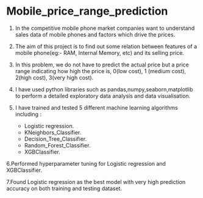 # Mobile_price_range_prediction

1. In the competitive mobile phone market companies want to understand sales data of mobile phones and factors which drive the prices.

2. The aim of this project is to find out some relation between features of a mobile phone(eg:- RAM, Internal Memory, etc) and its selling price.

3. In this problem, we do not have to predict the actual price but a price range indicating how high the price is, 0(low cost), 1 (medium cost), 2(high cost), 3(very high cost).

4. I have used python libraries such as pandas,numpy,seaborn,matplotlib to perform a detailed exploratory data analysis and data visualisation.

5. I have trained and tested 5 different machine learning algorithms including :
   * Logistic regression.
   * KNeighbors_Classifier.
   * Decision_Tree_Classifier.
   * Random_Forest_Classifier.
   * XGBClassifier.
     
6.Performed hyperparameter tuning for Logistic regression and XGBClassifier.

7.Found Logistic regression as the best model with very high prediction accuracy on both training and testing dataset.



